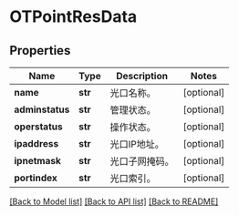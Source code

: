 # OTPointResData

## Properties
Name | Type | Description | Notes
------------ | ------------- | ------------- | -------------
**name** | **str** | 光口名称。 | [optional] 
**adminstatus** | **str** | 管理状态。 | [optional] 
**operstatus** | **str** | 操作状态。 | [optional] 
**ipaddress** | **str** | 光口IP地址。 | [optional] 
**ipnetmask** | **str** | 光口子网掩码。 | [optional] 
**portindex** | **str** | 光口索引。 | [optional] 

[[Back to Model list]](../README.md#documentation-for-models) [[Back to API list]](../README.md#documentation-for-api-endpoints) [[Back to README]](../README.md)


